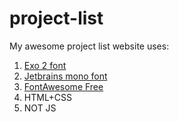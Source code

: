 # project-list
My awesome project list website uses:
1. [Exo 2 font](https://fonts.google.com/specimen/Exo+2)
2. [Jetbrains mono font](https://fonts.google.com/specimen/JetBrains+Mono)
3. [FontAwesome Free](https://fontawesome.com/)
4. HTML+CSS
5. NOT JS
